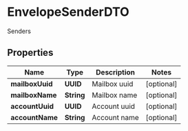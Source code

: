 

# EnvelopeSenderDTO

Senders

## Properties

| Name | Type | Description | Notes |
|------------ | ------------- | ------------- | -------------|
|**mailboxUuid** | **UUID** | Mailbox uuid |  [optional] |
|**mailboxName** | **String** | Mailbox name |  [optional] |
|**accountUuid** | **UUID** | Account uuid |  [optional] |
|**accountName** | **String** | Account name |  [optional] |



